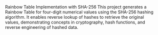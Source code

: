 Rainbow Table Implementation with SHA-256
This project generates a Rainbow Table for four-digit numerical values using the SHA-256 hashing algorithm. It enables reverse lookup of hashes to retrieve the original values, demonstrating concepts in cryptography, hash functions, and reverse engineering of hashed data.
